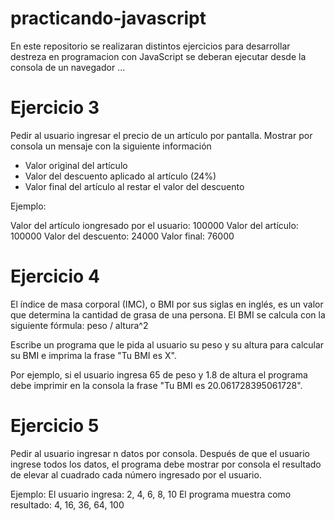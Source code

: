 # practicando-javascript
En este repositorio se realizaran distintos ejercicios para desarrollar destreza en programacion con JavaScript
se deberan ejecutar desde la consola de un navegador
...

# Ejercicio 3
Pedir al usuario ingresar el precio de un artículo por pantalla. Mostrar por consola un mensaje con la siguiente información
- Valor original del artículo
- Valor del descuento aplicado al artículo (24%)
- Valor final del artículo al restar el valor del descuento

Ejemplo:

Valor del artículo iongresado por el usuario: 100000
Valor del artículo: 100000
Valor del descuento: 24000
Valor final: 76000

# Ejercicio 4
El índice de masa corporal (IMC), o BMI por sus siglas en inglés, es un valor que determina la cantidad de grasa de una persona.
El BMI se calcula con la siguiente fórmula:
peso / altura^2

Escribe un programa que le pida al usuario su peso y su altura para calcular su BMI e imprima la frase "Tu BMI es X".

Por ejemplo, si el usuario ingresa 65 de peso y 1.8 de altura el programa debe imprimir en la consola la frase "Tu BMI es 20.061728395061728".

# Ejercicio 5
Pedir al usuario ingresar n datos por consola. Después de que el usuario ingrese todos los datos, el programa debe mostrar por consola el resultado de elevar al cuadrado cada número ingresado por el usuario. 

Ejemplo:
El usuario ingresa: 2, 4, 6, 8, 10
El programa muestra como resultado: 4, 16, 36, 64, 100